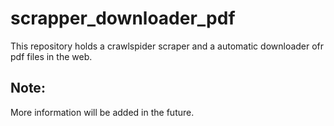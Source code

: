 # scrapper_downloader_pdf
This repository holds a crawlspider scraper and a automatic downloader ofr pdf files in the web.   

## Note:
More information will be added in the future.
